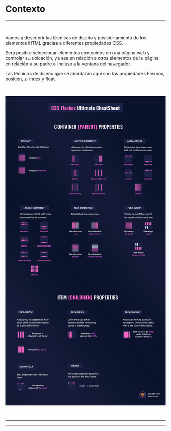 # **Contexto**

---

<br>

Vamos a descubrir las técnicas de diseño y posicionamiento de los elementos HTML gracias a diferentes propiedades CSS.

Será posible seleccionar elementos contenidos en una página web y controlar su ubicación, ya sea en relación a otros elementos de la página, en relación a su padre o incluso a la ventana del navegador.

Las técnicas de diseño que se abordarán aquí son las propiedades Flexbox, position, z-index y float.

<br>

![Flexbox cheatsheet](./01-Contexto/img/IMG_0534.JPG)

<br>

---

---
